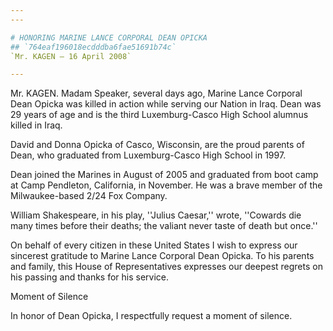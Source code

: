 ```yaml
---
---

# HONORING MARINE LANCE CORPORAL DEAN OPICKA
## `764eaf196018ecdddba6fae51691b74c`
`Mr. KAGEN — 16 April 2008`

---
```



Mr. KAGEN. Madam Speaker, several days ago, Marine Lance Corporal 
Dean Opicka was killed in action while serving our Nation in Iraq. Dean 
was 29 years of age and is the third Luxemburg-Casco High School 
alumnus killed in Iraq.

David and Donna Opicka of Casco, Wisconsin, are the proud parents of 
Dean, who graduated from Luxemburg-Casco High School in 1997.

Dean joined the Marines in August of 2005 and graduated from boot 
camp at Camp Pendleton, California, in November. He was a brave member 
of the Milwaukee-based 2/24 Fox Company.

William Shakespeare, in his play, ''Julius Caesar,'' wrote, ''Cowards 
die many times before their deaths; the valiant never taste of death 
but once.''

On behalf of every citizen in these United States I wish to express 
our sincerest gratitude to Marine Lance Corporal Dean Opicka. To his 
parents and family, this House of Representatives expresses our deepest 
regrets on his passing and thanks for his service.















 Moment of Silence


In honor of Dean Opicka, I respectfully request a moment of silence.